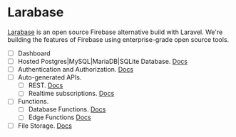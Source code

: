 # Larabase

[Larabase](https://larabase.github.io) is an open source Firebase alternative build with Laravel. We're building the features of Firebase using enterprise-grade open source tools.

- [ ] Dashboard
- [ ] Hosted Postgres|MySQL|MariaDB|SQLite Database. [Docs](#)
- [ ] Authentication and Authorization. [Docs](#)
- [ ] Auto-generated APIs.
  - [ ] REST. [Docs](#)
  - [ ] Realtime subscriptions. [Docs](#)
- [ ] Functions.
  - [ ] Database Functions. [Docs](#)
  - [ ] Edge Functions [Docs](#)
- [ ] File Storage. [Docs](#)
